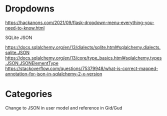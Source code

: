 # Dropdowns
https://hackanons.com/2021/09/flask-dropdown-menu-everything-you-need-to-know.html

SQLite JSON

https://docs.sqlalchemy.org/en/13/dialects/sqlite.html#sqlalchemy.dialects.sqlite.JSON
https://docs.sqlalchemy.org/en/13/core/type_basics.html#sqlalchemy.types.JSON.JSONElementType
https://stackoverflow.com/questions/75379948/what-is-correct-mapped-annotation-for-json-in-sqlalchemy-2-x-version

# Categories

Change to JSON in user model and reference in Gid/Gud